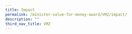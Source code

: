 ```yaml
---
title: Impact
permalink: /minister-value-for-money-award/VM2/impact/
description: ""
third_nav_title: VM2
---
```

